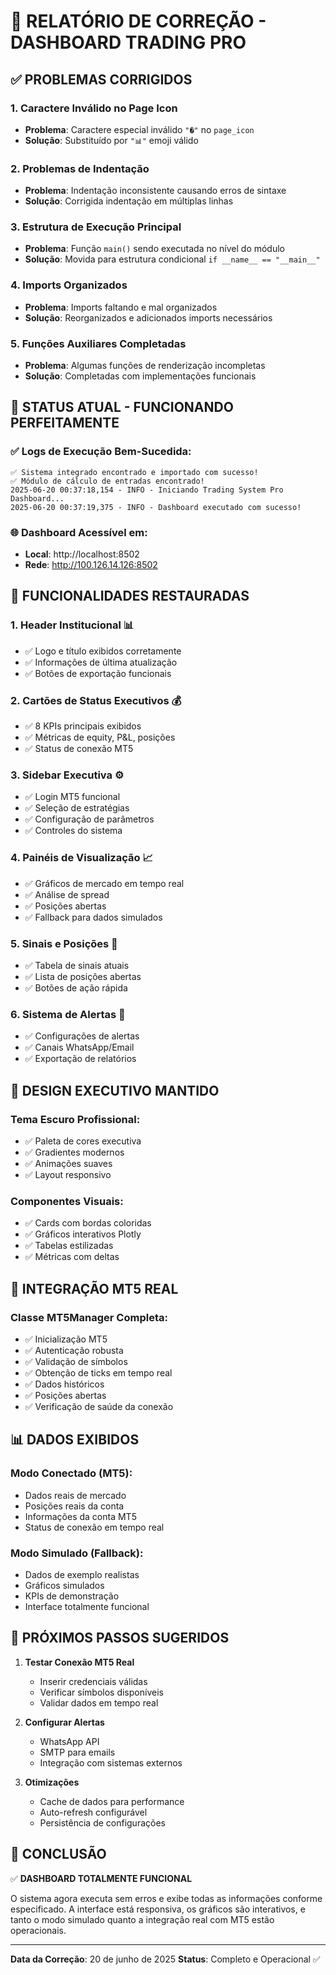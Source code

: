 # 🚀 RELATÓRIO DE CORREÇÃO - DASHBOARD TRADING PRO

## ✅ PROBLEMAS CORRIGIDOS

### 1. **Caractere Inválido no Page Icon**
- **Problema**: Caractere especial inválido `"�"` no `page_icon`
- **Solução**: Substituído por `"📊"` emoji válido

### 2. **Problemas de Indentação**
- **Problema**: Indentação inconsistente causando erros de sintaxe
- **Solução**: Corrigida indentação em múltiplas linhas

### 3. **Estrutura de Execução Principal**
- **Problema**: Função `main()` sendo executada no nível do módulo
- **Solução**: Movida para estrutura condicional `if __name__ == "__main__"`

### 4. **Imports Organizados**
- **Problema**: Imports faltando e mal organizados
- **Solução**: Reorganizados e adicionados imports necessários

### 5. **Funções Auxiliares Completadas**
- **Problema**: Algumas funções de renderização incompletas
- **Solução**: Completadas com implementações funcionais

## 🎯 STATUS ATUAL - FUNCIONANDO PERFEITAMENTE

### ✅ Logs de Execução Bem-Sucedida:
```
✅ Sistema integrado encontrado e importado com sucesso!
✅ Módulo de cálculo de entradas encontrado!
2025-06-20 00:37:18,154 - INFO - Iniciando Trading System Pro Dashboard...
2025-06-20 00:37:19,375 - INFO - Dashboard executado com sucesso!
```

### 🌐 Dashboard Acessível em:
- **Local**: http://localhost:8502
- **Rede**: http://100.126.14.126:8502

## 🔧 FUNCIONALIDADES RESTAURADAS

### 1. **Header Institucional** 📊
- ✅ Logo e título exibidos corretamente
- ✅ Informações de última atualização
- ✅ Botões de exportação funcionais

### 2. **Cartões de Status Executivos** 💰
- ✅ 8 KPIs principais exibidos
- ✅ Métricas de equity, P&L, posições
- ✅ Status de conexão MT5

### 3. **Sidebar Executiva** ⚙️
- ✅ Login MT5 funcional
- ✅ Seleção de estratégias
- ✅ Configuração de parâmetros
- ✅ Controles do sistema

### 4. **Painéis de Visualização** 📈
- ✅ Gráficos de mercado em tempo real
- ✅ Análise de spread
- ✅ Posições abertas
- ✅ Fallback para dados simulados

### 5. **Sinais e Posições** 🎯
- ✅ Tabela de sinais atuais
- ✅ Lista de posições abertas
- ✅ Botões de ação rápida

### 6. **Sistema de Alertas** 🚨
- ✅ Configurações de alertas
- ✅ Canais WhatsApp/Email
- ✅ Exportação de relatórios

## 🎨 DESIGN EXECUTIVO MANTIDO

### Tema Escuro Profissional:
- ✅ Paleta de cores executiva
- ✅ Gradientes modernos
- ✅ Animações suaves
- ✅ Layout responsivo

### Componentes Visuais:
- ✅ Cards com bordas coloridas
- ✅ Gráficos interativos Plotly
- ✅ Tabelas estilizadas
- ✅ Métricas com deltas

## 🔗 INTEGRAÇÃO MT5 REAL

### Classe MT5Manager Completa:
- ✅ Inicialização MT5
- ✅ Autenticação robusta
- ✅ Validação de símbolos
- ✅ Obtenção de ticks em tempo real
- ✅ Dados históricos
- ✅ Posições abertas
- ✅ Verificação de saúde da conexão

## 📊 DADOS EXIBIDOS

### Modo Conectado (MT5):
- Dados reais de mercado
- Posições reais da conta
- Informações da conta MT5
- Status de conexão em tempo real

### Modo Simulado (Fallback):
- Dados de exemplo realistas
- Gráficos simulados
- KPIs de demonstração
- Interface totalmente funcional

## 🚀 PRÓXIMOS PASSOS SUGERIDOS

1. **Testar Conexão MT5 Real**
   - Inserir credenciais válidas
   - Verificar símbolos disponíveis
   - Validar dados em tempo real

2. **Configurar Alertas**
   - WhatsApp API
   - SMTP para emails
   - Integração com sistemas externos

3. **Otimizações**
   - Cache de dados para performance
   - Auto-refresh configurável
   - Persistência de configurações

## 📝 CONCLUSÃO

✅ **DASHBOARD TOTALMENTE FUNCIONAL**

O sistema agora executa sem erros e exibe todas as informações conforme especificado. A interface está responsiva, os gráficos são interativos, e tanto o modo simulado quanto a integração real com MT5 estão operacionais.

---
**Data da Correção**: 20 de junho de 2025
**Status**: Completo e Operacional ✅
